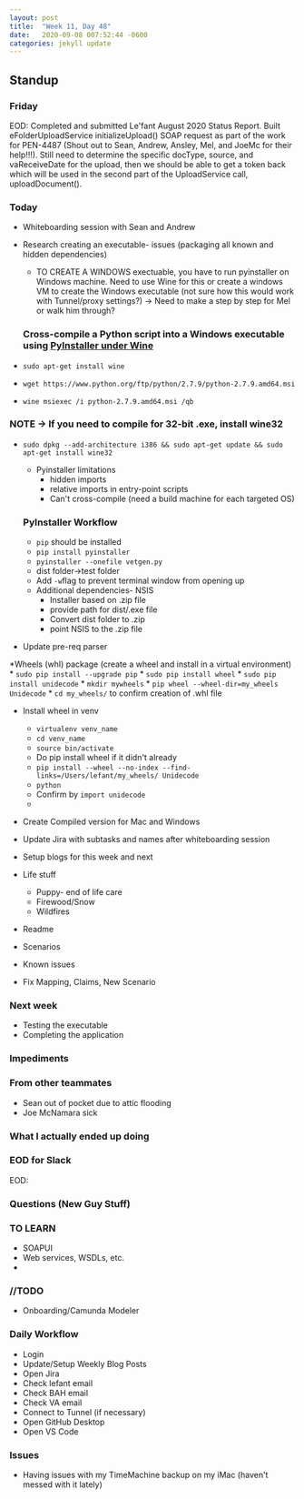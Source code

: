 ```yaml
---
layout: post
title:  "Week 11, Day 48"
date:   2020-09-08 007:52:44 -0600
categories: jekyll update
---
```


## Standup

### Friday
EOD: Completed and submitted Le'fant August 2020 Status Report. Built eFolderUploadService initializeUpload() SOAP request as part of the work for PEN-4487 (Shout out to Sean, Andrew, Ansley, Mel, and JoeMc for their help!!!). Still need to determine the specific docType, source, and vaReceiveDate for the upload, then we should be able to get a token back which will be used in the second part of the UploadService call, uploadDocument().

### Today
* Whiteboarding session with Sean and Andrew
* Research creating an executable- issues (packaging all known and hidden dependencies)
  * TO CREATE A WINDOWS exectuable, you have to run pyinstaller on Windows machine. Need to use Wine for this or create a windows VM to create the Windows executable (not sure how this would work with Tunnel/proxy settings?) -> Need to make a step by step for Mel or walk him through? 
  
  ### Cross-compile a Python script into a Windows executable using [PyInstaller under Wine](https://www.andreafortuna.org/2017/12/27/how-to-cross-compile-a-python-script-into-a-windows-executable-on-linux/) 
* `sudo apt-get install wine`
* `wget https://www.python.org/ftp/python/2.7.9/python-2.7.9.amd64.msi`
* `wine msiexec /i python-2.7.9.amd64.msi /qb`

### NOTE -> If you need to compile for 32-bit .exe, install wine32
* `sudo dpkg --add-architecture i386 && sudo apt-get update && sudo apt-get install wine32`


  
  * Pyinstaller limitations
    * hidden imports
    * relative imports in entry-point scripts
    * Can't cross-compile (need a build machine for each targeted OS)
  ### PyInstaller Workflow
  * `pip` should be installed
  * `pip install pyinstaller`
  * `pyinstaller --onefile vetgen.py`
  * dist folder->test folder
  * Add `-w`flag to prevent terminal window from opening up
  * Additional dependencies- NSIS 
    * Installer based on .zip file
    * provide path for dist/.exe file
    * Convert dist folder to .zip
    * point NSIS to the .zip file
* Update pre-req parser

*Wheels (whl) package (create a wheel and install in a virtual environment)
    * `sudo pip install --upgrade pip`
    * `sudo pip install wheel`
    * `sudo pip install unidecode`
    * `mkdir mywheels`
    * `pip wheel --wheel-dir=my_wheels Unidecode`
    * `cd my_wheels/` to confirm creation of .whl file
  * Install wheel in venv
    * `virtualenv venv_name`
    * `cd venv_name`
    * `source bin/activate`
    * Do pip install wheel if it didn't already
    * `pip install --wheel --no-index --find-links=/Users/lefant/my_wheels/ Unidecode`
    * `python`
    * Confirm by `import unidecode`
    * 

* Create Compiled version for Mac and Windows
* Update Jira with subtasks and names after whiteboarding session
* Setup blogs for this week and next
* Life stuff
  * Puppy- end of life care
  * Firewood/Snow
  * Wildfires

* Readme
* Scenarios
* Known issues
* Fix Mapping, Claims, New Scenario
  
### Next week
* Testing the executable
* Completing the application

### Impediments

### From other teammates
* Sean out of pocket due to attic flooding
* Joe McNamara sick

### What I actually ended up doing

### EOD for Slack
EOD:

### Questions (New Guy Stuff)

### TO LEARN
* SOAPUI
* Web services, WSDLs, etc.
* 
  
### //TODO
* Onboarding/Camunda Modeler

### Daily Workflow
* Login
* Update/Setup Weekly Blog Posts
* Open Jira
* Check lefant email
* Check BAH email
* Check VA email
* Connect to Tunnel (if necessary)
* Open GitHub Desktop
* Open VS Code
  
### Issues
* Having issues with my TimeMachine backup on my iMac (haven't messed with it lately)
